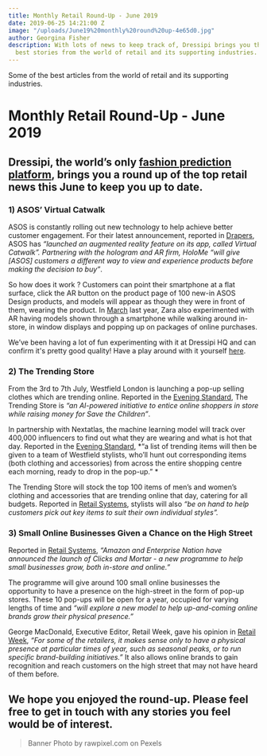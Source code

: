 ```yaml
---
title: Monthly Retail Round-Up - June 2019
date: 2019-06-25 14:21:00 Z
image: "/uploads/June19%20monthly%20round%20up-4e65d0.jpg"
author: Georgina Fisher
description: With lots of news to keep track of, Dressipi brings you this month's
  best stories from the world of retail and its supporting industries.
---
```


Some of the best articles from the world of retail and its supporting industries.

# Monthly Retail Round-Up - June 2019

## Dressipi, the world’s only [fashion prediction platform](https://dressipi.com/platform/), brings you a round up of the top retail news this June to keep you up to date.

### 1) ASOS’ Virtual Catwalk

ASOS is constantly rolling out new technology to help achieve better customer engagement. For their latest announcement, reported in [Drapers](about:blank), ASOS has *“launched an augmented reality feature on its app, called Virtual Catwalk”. Partnering with the hologram and AR firm, HoloMe “will give [ASOS] customers a different way to view and experience products before making the decision to buy”*.

So how does it work ? Customers can point their smartphone at a flat surface, click the AR button on the product page of 100 new-in ASOS Design products, and models will appear as though they were in front of them, wearing the product. In [March](https://dressipi.com/blog/monthly-retail-round-up-march-2018/) last year, Zara also experimented with AR having models shown through a smartphone while walking around in-store, in window displays and popping up on packages of online purchases.

We’ve been having a lot of fun experimenting with it at Dressipi HQ and can confirm it's pretty good quality! Have a play around with it yourself [here](https://www.asos.com/women/ctas/fashion-online-13/cat/?cid=13509&page=1).

### 2) The Trending Store

From the 3rd to 7th July, Westfield London is launching a pop-up selling clothes which are trending online. Reported in the [Evening Standard](https://www.standard.co.uk/fashion/westfield-trending-store-ai-pop-up-save-the-children-a4154196.html), The Trending Store is *“an AI-powered initiative to entice online shoppers in store while raising money for Save the Children”*.

In partnership with Nextatlas, the machine learning model will track over 400,000 influencers to find out what they are wearing and what is hot that day. Reported in the [Evening Standard](https://www.standard.co.uk/fashion/westfield-trending-store-ai-pop-up-save-the-children-a4154196.html), *“a list of trending items will then be given to a team of Westfield stylists, who’ll hunt out corresponding items (both clothing and accessories) from across the entire shopping centre each morning, ready to drop in the pop-up.” *

The Trending Store will stock the top 100 items of men’s and women’s clothing and accessories that are trending online that day, catering for all budgets. Reported in [Retail Systems](http://www.retail-systems.com/rs/Westfield_Nextatlas_Trending_Store_AI_Fashion.php), stylists will also *“be on hand to help customers pick out key items to suit their own individual styles”.*

### 3) Small Online Businesses Given a Chance on the High Street

Reported in [Retail Systems](http://www.retail-systems.com/rs/Amazon_Clicks_and_Mortar_Pop_Up_Store_Launch.php), *“Amazon and Enterprise Nation have announced the launch of Clicks and Mortar - a new programme to help small businesses grow, both in-store and online.”*

The programme will give around 100 small online businesses the opportunity to have a presence on the high-street in the form of pop-up stores. These 10 pop-ups will be open for a year, occupied for varying lengths of time and *“will explore a new model to help up-and-coming online brands grow their physical presence.”*

George MacDonald, Executive Editor, Retail Week, gave his opinion in [Retail Week](https://www.retail-week.com/property/opinion-amazon-could-be-source-of-new-ideas-on-retail-property/7032078.article?authent=1), *“For some of the retailers, it makes sense only to have a physical presence at particular times of year, such as seasonal peaks, or to run specific brand-building initiatives.”* It also allows online brands to gain recognition and reach customers on the high street that may not have heard of them before.

## We hope you enjoyed the round-up. Please feel free to get in touch with any stories you feel would be of interest.

> Banner Photo by rawpixel.com on Pexels